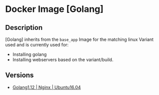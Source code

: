 Docker Image [Golang]  
=====================

Description
-----------
[Golang] inherits from the `base_app` Image for the matching linux Variant used and is currently used for:
* Installing golang 
* Installing webservers based on the variant/build. 

Versions 
--------
* [Golang1.12 | Nginx | Ubuntu16.04](golang1.12+nginx+ubuntu-16.04/)